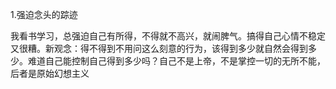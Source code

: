 1.强迫念头的踪迹

​		我看书学习，总强迫自己有所得，不得就不高兴，就闹脾气。搞得自己心情不稳定又很糟。
​		新观念：得不得到不用问这么刻意的行为，该得到多少就自然会得到多少。难道自己能控制自己得到多少吗？自己不是上帝，不是掌控一切的无所不能，后者是原始幻想主义